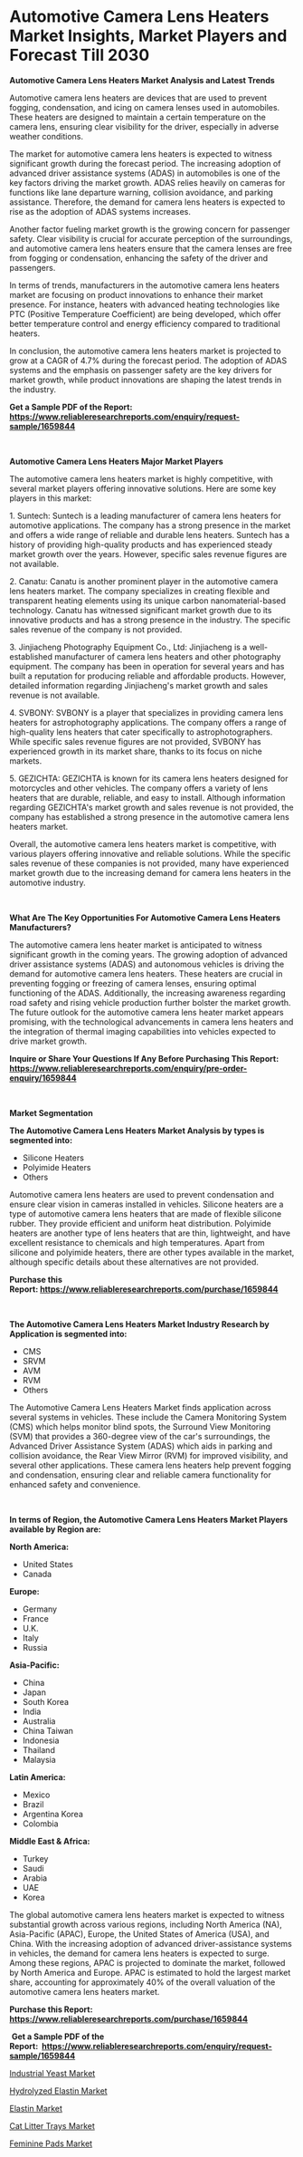 <p><h1>Automotive Camera Lens Heaters Market Insights, Market Players and Forecast Till 2030</h1></p><p><strong>Automotive Camera Lens Heaters Market Analysis and Latest Trends</strong></p>
<p><p>Automotive camera lens heaters are devices that are used to prevent fogging, condensation, and icing on camera lenses used in automobiles. These heaters are designed to maintain a certain temperature on the camera lens, ensuring clear visibility for the driver, especially in adverse weather conditions.</p><p>The market for automotive camera lens heaters is expected to witness significant growth during the forecast period. The increasing adoption of advanced driver assistance systems (ADAS) in automobiles is one of the key factors driving the market growth. ADAS relies heavily on cameras for functions like lane departure warning, collision avoidance, and parking assistance. Therefore, the demand for camera lens heaters is expected to rise as the adoption of ADAS systems increases.</p><p>Another factor fueling market growth is the growing concern for passenger safety. Clear visibility is crucial for accurate perception of the surroundings, and automotive camera lens heaters ensure that the camera lenses are free from fogging or condensation, enhancing the safety of the driver and passengers.</p><p>In terms of trends, manufacturers in the automotive camera lens heaters market are focusing on product innovations to enhance their market presence. For instance, heaters with advanced heating technologies like PTC (Positive Temperature Coefficient) are being developed, which offer better temperature control and energy efficiency compared to traditional heaters.</p><p>In conclusion, the automotive camera lens heaters market is projected to grow at a CAGR of 4.7% during the forecast period. The adoption of ADAS systems and the emphasis on passenger safety are the key drivers for market growth, while product innovations are shaping the latest trends in the industry.</p></p>
<p><strong>Get a Sample PDF of the Report:&nbsp; <a href="https://www.reliableresearchreports.com/enquiry/request-sample/1659844">https://www.reliableresearchreports.com/enquiry/request-sample/1659844</a></strong></p>
<p>&nbsp;</p>
<p><strong>Automotive Camera Lens Heaters Major Market Players</strong></p>
<p><p>The automotive camera lens heaters market is highly competitive, with several market players offering innovative solutions. Here are some key players in this market:</p><p>1. Suntech: Suntech is a leading manufacturer of camera lens heaters for automotive applications. The company has a strong presence in the market and offers a wide range of reliable and durable lens heaters. Suntech has a history of providing high-quality products and has experienced steady market growth over the years. However, specific sales revenue figures are not available.</p><p>2. Canatu: Canatu is another prominent player in the automotive camera lens heaters market. The company specializes in creating flexible and transparent heating elements using its unique carbon nanomaterial-based technology. Canatu has witnessed significant market growth due to its innovative products and has a strong presence in the industry. The specific sales revenue of the company is not provided.</p><p>3. Jinjiacheng Photography Equipment Co., Ltd: Jinjiacheng is a well-established manufacturer of camera lens heaters and other photography equipment. The company has been in operation for several years and has built a reputation for producing reliable and affordable products. However, detailed information regarding Jinjiacheng's market growth and sales revenue is not available.</p><p>4. SVBONY: SVBONY is a player that specializes in providing camera lens heaters for astrophotography applications. The company offers a range of high-quality lens heaters that cater specifically to astrophotographers. While specific sales revenue figures are not provided, SVBONY has experienced growth in its market share, thanks to its focus on niche markets.</p><p>5. GEZICHTA: GEZICHTA is known for its camera lens heaters designed for motorcycles and other vehicles. The company offers a variety of lens heaters that are durable, reliable, and easy to install. Although information regarding GEZICHTA's market growth and sales revenue is not provided, the company has established a strong presence in the automotive camera lens heaters market.</p><p>Overall, the automotive camera lens heaters market is competitive, with various players offering innovative and reliable solutions. While the specific sales revenue of these companies is not provided, many have experienced market growth due to the increasing demand for camera lens heaters in the automotive industry.</p></p>
<p>&nbsp;</p>
<p><strong>What Are The Key Opportunities For Automotive Camera Lens Heaters Manufacturers?</strong></p>
<p><p>The automotive camera lens heater market is anticipated to witness significant growth in the coming years. The growing adoption of advanced driver assistance systems (ADAS) and autonomous vehicles is driving the demand for automotive camera lens heaters. These heaters are crucial in preventing fogging or freezing of camera lenses, ensuring optimal functioning of the ADAS. Additionally, the increasing awareness regarding road safety and rising vehicle production further bolster the market growth. The future outlook for the automotive camera lens heater market appears promising, with the technological advancements in camera lens heaters and the integration of thermal imaging capabilities into vehicles expected to drive market growth.</p></p>
<p><strong>Inquire or Share Your Questions If Any Before Purchasing This Report: <a href="https://www.reliableresearchreports.com/enquiry/pre-order-enquiry/1659844">https://www.reliableresearchreports.com/enquiry/pre-order-enquiry/1659844</a></strong></p>
<p>&nbsp;</p>
<p><strong>Market Segmentation</strong></p>
<p><strong>The Automotive Camera Lens Heaters Market Analysis by types is segmented into:</strong></p>
<p><ul><li>Silicone Heaters</li><li>Polyimide Heaters</li><li>Others</li></ul></p>
<p><p>Automotive camera lens heaters are used to prevent condensation and ensure clear vision in cameras installed in vehicles. Silicone heaters are a type of automotive camera lens heaters that are made of flexible silicone rubber. They provide efficient and uniform heat distribution. Polyimide heaters are another type of lens heaters that are thin, lightweight, and have excellent resistance to chemicals and high temperatures. Apart from silicone and polyimide heaters, there are other types available in the market, although specific details about these alternatives are not provided.</p></p>
<p><strong>Purchase this Report:&nbsp;<a href="https://www.reliableresearchreports.com/purchase/1659844">https://www.reliableresearchreports.com/purchase/1659844</a></strong></p>
<p>&nbsp;</p>
<p><strong>The Automotive Camera Lens Heaters Market Industry Research by Application is segmented into:</strong></p>
<p><ul><li>CMS</li><li>SRVM</li><li>AVM</li><li>RVM</li><li>Others</li></ul></p>
<p><p>The Automotive Camera Lens Heaters Market finds application across several systems in vehicles. These include the Camera Monitoring System (CMS) which helps monitor blind spots, the Surround View Monitoring (SVM) that provides a 360-degree view of the car's surroundings, the Advanced Driver Assistance System (ADAS) which aids in parking and collision avoidance, the Rear View Mirror (RVM) for improved visibility, and several other applications. These camera lens heaters help prevent fogging and condensation, ensuring clear and reliable camera functionality for enhanced safety and convenience.</p></p>
<p>&nbsp;</p>
<p><strong>In terms of Region, the Automotive Camera Lens Heaters Market Players available by Region are:</strong></p>
<p>
    <p> <strong> North America: </strong>
        <ul>
            <li>United States</li>
            <li>Canada</li>
        </ul>
        </p> 
    <p> <strong> Europe: </strong>
        <ul>
            <li>Germany</li>
            <li>France</li>
            <li>U.K.</li>
            <li>Italy</li>
            <li>Russia</li>
        </ul>
        </p> 
    <p> <strong> Asia-Pacific: </strong>
        <ul>
            <li>China</li>
            <li>Japan</li>
            <li>South Korea</li>
            <li>India</li>
            <li>Australia</li>
            <li>China Taiwan</li>
            <li>Indonesia</li>
            <li>Thailand</li>
            <li>Malaysia</li>
        </ul>
        </p> 
    <p> <strong> Latin America: </strong>
        <ul>
            <li>Mexico</li>
            <li>Brazil</li>
            <li>Argentina Korea</li>
            <li>Colombia</li>
        </ul>
        </p> 
    <p> <strong> Middle East & Africa: </strong>
        <ul>
            <li>Turkey</li>
            <li>Saudi</li>
            <li>Arabia</li>
            <li>UAE</li>
            <li>Korea</li>
        </ul>
    </p>
    </p>
<p><p>The global automotive camera lens heaters market is expected to witness substantial growth across various regions, including North America (NA), Asia-Pacific (APAC), Europe, the United States of America (USA), and China. With the increasing adoption of advanced driver-assistance systems in vehicles, the demand for camera lens heaters is expected to surge. Among these regions, APAC is projected to dominate the market, followed by North America and Europe. APAC is estimated to hold the largest market share, accounting for approximately 40% of the overall valuation of the automotive camera lens heaters market.</p></p>
<p><strong>Purchase this Report: <a href="https://www.reliableresearchreports.com/purchase/1659844">https://www.reliableresearchreports.com/purchase/1659844</a></strong></p>
<p>&nbsp;<strong>Get a Sample PDF of the Report:&nbsp;&nbsp;<a href="https://www.reliableresearchreports.com/enquiry/request-sample/1659844">https://www.reliableresearchreports.com/enquiry/request-sample/1659844</a></strong></p>
<p><strong></strong></p>
<p><p><a href="https://medium.com/@marvinwalsh2023/industrial-yeast-market-analysis-its-cagr-market-segmentation-and-global-industry-overview-b5c2e19bc4f4">Industrial Yeast Market</a></p><p><a href="https://github.com/ChiragRP21/Market-Research-Report-List-1/blob/main/hydrolyzed-elastin-market.md">Hydrolyzed Elastin Market</a></p><p><a href="https://github.com/Chiragrp22/Market-Research-Report-List-1/blob/main/elastin-market.md">Elastin Market</a></p><p><a href="https://www.linkedin.com/pulse/cat-litter-trays-market-insights-players-forecast-till-drcie/">Cat Litter Trays Market</a></p><p><a href="https://www.linkedin.com/pulse/feminine-pads-market-size-growth-forecast-from-2023-2030-nrl1e/">Feminine Pads Market</a></p></p>